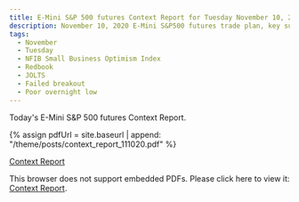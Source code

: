 ```yaml
---
title: E-Mini S&P 500 futures Context Report for Tuesday November 10, 2020
description: November 10, 2020 E-Mini S&P500 futures trade plan, key support and resistance zones, and volatility analysis.
tags:
  - November
  - Tuesday
  - NFIB Small Business Optimism Index 
  - Redbook 
  - JOLTS 
  - Failed breakout
  - Poor overnight low
---
```


Today's E-Mini S&P 500 futures Context Report.

{% assign pdfUrl = site.baseurl | append: "/theme/posts/context_report_111020.pdf" %}

<a href="{{pdfUrl}}">Context Report</a>

<object data="{{pdfUrl}}" type="application/pdf" width="700px" height="700px">
    <p>This browser does not support embedded PDFs. Please click here to view it: <a href="{{pdfUrl}}">Context Report</a>.</p>
</object>

